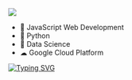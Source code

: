 <img src="[https://res.cloudinary.com/djc1umong/image/upload/v1681967452/yo_cro_omhfyo.gif](https://res.cloudinary.com/djc1umong/image/upload/v1681967794/trans_square_rkdj1s.gif)"/>

- 🥷 JavaScript Web Development
- 🔭 Python
- 🥡 Data Science 
- ☁ Google Cloud Platform

[![Typing SVG](https://readme-typing-svg.demolab.com?font=Fira+Code&size=28&pause=1000&color=94F70E&width=800&height=70&lines=Typing...%20tech%20things.%20🪡)](https://github.com/printer130)






